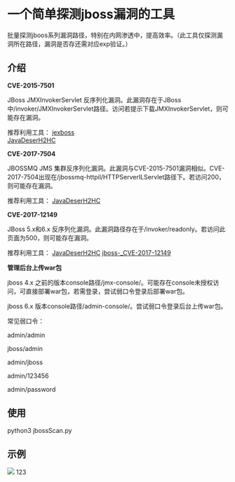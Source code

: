 # 一个简单探测jboss漏洞的工具 #

​       批量探测jboos系列漏洞路径，特别在内网渗透中，提高效率。（此工具仅探测漏洞所在路径，漏洞是否存还需对应exp验证。）



## 介绍 ##

**CVE-2015-7501**

JBoss JMXInvokerServlet 反序列化漏洞。此漏洞存在于JBoss中/invoker/JMXInvokerServlet路径。访问若提示下载JMXInvokerServlet，则可能存在漏洞。

推荐利用工具：
[jexboss](https://github.com/joaomatosf/jexboss "jexboss")	
[JavaDeserH2HC](https://github.com/joaomatosf/JavaDeserH2HC "JavaDeserH2HC")

**CVE-2017-7504**

JBOSSMQ JMS 集群反序列化漏洞。此漏洞与CVE-2015-7501漏洞相似。CVE-2017-7504出现在/jbossmq-httpil/HTTPServerILServlet路径下。若访问200，则可能存在漏洞。

推荐利用工具：
[JavaDeserH2HC](https://github.com/joaomatosf/JavaDeserH2HC "JavaDeserH2HC")

**CVE-2017-12149**

JBoss 5.x和6.x 反序列化漏洞。此漏洞路径存在于/invoker/readonly。若访问此页面为500，则可能存在漏洞。

推荐利用工具：
[JavaDeserH2HC](https://github.com/joaomatosf/JavaDeserH2HC "JavaDeserH2HC")
[jboss-_CVE-2017-12149](https://github.com/yunxu1/jboss-_CVE-2017-12149 "jboss-_CVE-2017-12149")

**管理后台上传war包**

jboss 4.x 之前的版本console路径/jmx-console/。可能存在console未授权访问，可直接部署war包，若需登录，尝试弱口令登录后部署war包。

jboss 6.x 版本console路径/admin-console/。尝试弱口令登录后台上传war包。

常见弱口令：

admin/admin

jboss/admin

admin/jboss

admin/123456

admin/password



## 使用 ##

python3 jbossScan.py 



## 示例 ##

![](https://github.com/GGyao/jbossScan/blob/master/demo.png)
123
